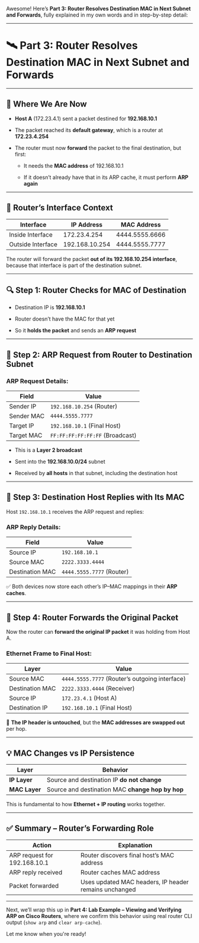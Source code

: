 Awesome! Here’s **Part 3: Router Resolves Destination MAC in Next Subnet and Forwards**, fully explained in my own words and in step-by-step detail:

---

# 🛰️ Part 3: Router Resolves Destination MAC in Next Subnet and Forwards

---

## 🧭 Where We Are Now

- **Host A** (172.23.4.1) sent a packet destined for **192.168.10.1**
    
- The packet reached its **default gateway**, which is a router at **172.23.4.254**
    
- The router must now **forward** the packet to the final destination, but first:
    
    - It needs the **MAC address** of 192.168.10.1
        
    - If it doesn’t already have that in its ARP cache, it must perform **ARP again**
        

---

## 📍 Router’s Interface Context

|Interface|IP Address|MAC Address|
|---|---|---|
|Inside Interface|172.23.4.254|4444.5555.6666|
|Outside Interface|192.168.10.254|4444.5555.7777|

The router will forward the packet **out of its 192.168.10.254 interface**, because that interface is part of the destination subnet.

---

## 🔍 Step 1: Router Checks for MAC of Destination

- Destination IP is **192.168.10.1**
    
- Router doesn’t have the MAC for that yet
    
- So it **holds the packet** and sends an **ARP request**
    

---

## 📣 Step 2: ARP Request from Router to Destination Subnet

### ARP Request Details:

|Field|Value|
|---|---|
|Sender IP|`192.168.10.254` (Router)|
|Sender MAC|`4444.5555.7777`|
|Target IP|`192.168.10.1` (Final Host)|
|Target MAC|`FF:FF:FF:FF:FF:FF` (Broadcast)|

- This is a **Layer 2 broadcast**
    
- Sent into the **192.168.10.0/24** subnet
    
- Received by **all hosts** in that subnet, including the destination host
    

---

## 💬 Step 3: Destination Host Replies with Its MAC

Host `192.168.10.1` receives the ARP request and replies:

### ARP Reply Details:

|Field|Value|
|---|---|
|Source IP|`192.168.10.1`|
|Source MAC|`2222.3333.4444`|
|Destination MAC|`4444.5555.7777` (Router)|

✅ Both devices now store each other’s IP–MAC mappings in their **ARP caches**.

---

## 🚀 Step 4: Router Forwards the Original Packet

Now the router can **forward the original IP packet** it was holding from Host A.

### Ethernet Frame to Final Host:

|Layer|Value|
|---|---|
|Source MAC|`4444.5555.7777` (Router’s outgoing interface)|
|Destination MAC|`2222.3333.4444` (Receiver)|
|Source IP|`172.23.4.1` (Host A)|
|Destination IP|`192.168.10.1` (Final Host)|

📌 **The IP header is untouched**, but the **MAC addresses are swapped out** per hop.

---

## 💡 MAC Changes vs IP Persistence

|Layer|Behavior|
|---|---|
|**IP Layer**|Source and destination IP **do not change**|
|**MAC Layer**|Source and destination MAC **change hop by hop**|

This is fundamental to how **Ethernet + IP routing** works together.

---

## ✅ Summary – Router’s Forwarding Role

|Action|Explanation|
|---|---|
|ARP request for 192.168.10.1|Router discovers final host’s MAC address|
|ARP reply received|Router caches MAC address|
|Packet forwarded|Uses updated MAC headers, IP header remains unchanged|

---

Next, we’ll wrap this up in **Part 4: Lab Example – Viewing and Verifying ARP on Cisco Routers**, where we confirm this behavior using real router CLI output (`show arp` and `clear arp-cache`).

Let me know when you're ready!